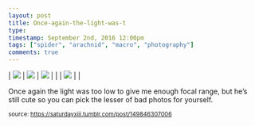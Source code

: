 ```yaml
---
layout: post
title: Once-again-the-light-was-t
type: 
timestamp: September 2nd, 2016 12:00pm
tags: ["spider", "arachnid", "macro", "photography"]
comments: true
---
```


| <img src="https://saturdayxiii.github.io/media/149846307006_0.jpg"/> | <img src="https://saturdayxiii.github.io/media/149846307006_1.jpg"/> | <img src="https://saturdayxiii.github.io/media/149846307006_2.jpg"/> |
|  | <img src="https://saturdayxiii.github.io/media/149846307006_3.jpg"/> |  |

Once again the light was too low to give me enough focal range, but he’s still cute so you can pick the lesser of bad photos for yourself.
 
  
<small>source: https://saturdayxiii.tumblr.com/post/149846307006</small>